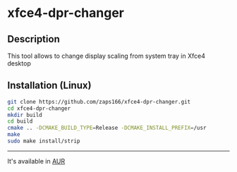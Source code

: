 # xfce4-dpr-changer

## Description

This tool allows to change display scaling from system tray in Xfce4 desktop

## Installation (Linux)

```sh
git clone https://github.com/zaps166/xfce4-dpr-changer.git
cd xfce4-dpr-changer
mkdir build
cd build
cmake .. -DCMAKE_BUILD_TYPE=Release -DCMAKE_INSTALL_PREFIX=/usr
make
sudo make install/strip
```

---

It's available in [AUR](https://aur.archlinux.org/packages/xfce4-dpr-changer-git)
